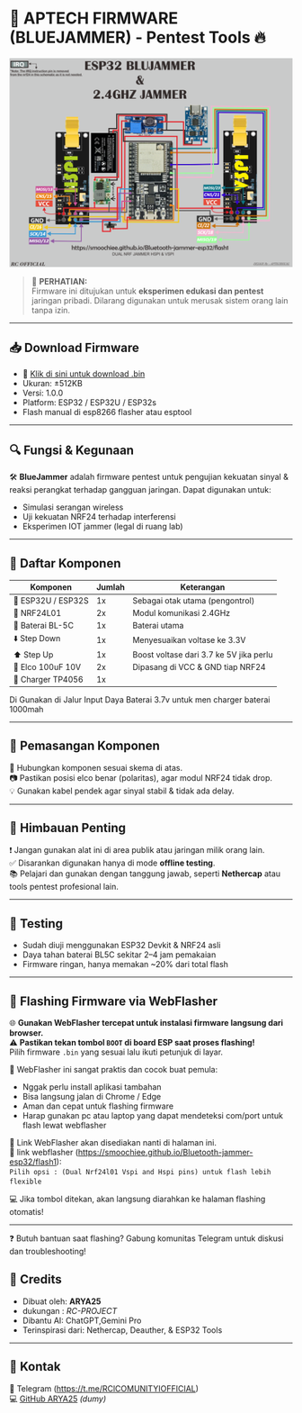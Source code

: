 # 📡 APTECH FIRMWARE (BLUEJAMMER) - Pentest Tools 🔥

![Skema BlueJammer](./skemabt.png)

> 🚨 **PERHATIAN:**  
> Firmware ini ditujukan untuk **eksperimen edukasi dan pentest** jaringan pribadi. Dilarang digunakan untuk merusak sistem orang lain tanpa izin.

---

## 📥 Download Firmware

- 🔗 [Klik di sini untuk download .bin](./bluejammer.bin)
- Ukuran: ±512KB
- Versi: 1.0.0
- Platform: ESP32 / ESP32U / ESP32s
- Flash manual di esp8266 flasher atau esptool

---

## 🔍 Fungsi & Kegunaan

🛠️ **BlueJammer** adalah firmware pentest untuk pengujian kekuatan sinyal & reaksi perangkat terhadap gangguan jaringan. Dapat digunakan untuk:

- Simulasi serangan wireless
- Uji kekuatan NRF24 terhadap interferensi
- Eksperimen IOT jammer (legal di ruang lab)

---

## 🧰 Daftar Komponen

| Komponen         | Jumlah | Keterangan                          |
|------------------|--------|-------------------------------------|
| 🔌 ESP32U / ESP32S | 1x     | Sebagai otak utama (pengontrol)     |
| 📡 NRF24L01       | 2x     | Modul komunikasi 2.4GHz             |
| 🔋 Baterai BL-5C   | 1x     | Baterai utama                        |
| ⬇️ Step Down      | 1x     | Menyesuaikan voltase ke 3.3V        |
| ⬆️ Step Up        | 1x     | Boost voltase dari 3.7 ke 5V jika perlu |
| 🧯 Elco 100uF 10V  | 2x     | Dipasang di VCC & GND tiap NRF24    |
| 🪫 Charger TP4056  | 1x     |
Di Gunakan di Jalur Input Daya Baterai 3.7v untuk men charger baterai 1000mah

---

## 🔌 Pemasangan Komponen

🔧 Hubungkan komponen sesuai skema di atas.  
📷 Pastikan posisi elco benar (polaritas), agar modul NRF24 tidak drop.  
💡 Gunakan kabel pendek agar sinyal stabil & tidak ada delay.

---

## 📢 Himbauan Penting

❗ Jangan gunakan alat ini di area publik atau jaringan milik orang lain.  
✅ Disarankan digunakan hanya di mode **offline testing**.  
📚 Pelajari dan gunakan dengan tanggung jawab, seperti **Nethercap** atau tools pentest profesional lain.

---

## 🧪 Testing

- Sudah diuji menggunakan ESP32 Devkit & NRF24 asli
- Daya tahan baterai BL5C sekitar 2–4 jam pemakaian
- Firmware ringan, hanya memakan ~20% dari total flash

---

## 🚀 Flashing Firmware via WebFlasher

🌐 **Gunakan WebFlasher tercepat untuk instalasi firmware langsung dari browser.**  
⚠️ **Pastikan tekan tombol `BOOT` di board ESP saat proses flashing!**  
Pilih firmware `.bin` yang sesuai lalu ikuti petunjuk di layar.

🔧 WebFlasher ini sangat praktis dan cocok buat pemula:  
- Nggak perlu install aplikasi tambahan  
- Bisa langsung jalan di Chrome / Edge  
- Aman dan cepat untuk flashing firmware
- Harap gunakan pc atau laptop yang dapat mendeteksi com/port untuk flash lewat webflasher

📎 Link WebFlasher akan disediakan nanti di halaman ini.  
📌 link webflasher (https://smoochiee.github.io/Bluetooth-jammer-esp32/flash1):  
`Pilih opsi : (Dual Nrf24l01 Vspi and Hspi pins) untuk flash lebih flexible`

💻 Jika tombol ditekan, akan langsung diarahkan ke halaman flashing otomatis!

---

❓ Butuh bantuan saat flashing? Gabung komunitas Telegram untuk diskusi dan troubleshooting!

## 🤝 Credits

- Dibuat oleh: **ARYA25**
- dukungan : *RC-PROJECT*
- Dibantu AI: ChatGPT,Gemini Pro
- Terinspirasi dari: Nethercap, Deauther, & ESP32 Tools

---

## 💬 Kontak

📧 Telegram (https://t.me/RClCOMUNITYIOFFICIAL)  
💻 [GitHub ARYA25](https://github.com/...) *(dumy)*
